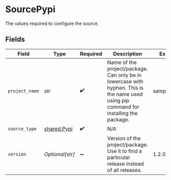 # SourcePypi

The values required to configure the source.


## Fields

| Field                                                                                                                                  | Type                                                                                                                                   | Required                                                                                                                               | Description                                                                                                                            | Example                                                                                                                                |
| -------------------------------------------------------------------------------------------------------------------------------------- | -------------------------------------------------------------------------------------------------------------------------------------- | -------------------------------------------------------------------------------------------------------------------------------------- | -------------------------------------------------------------------------------------------------------------------------------------- | -------------------------------------------------------------------------------------------------------------------------------------- |
| `project_name`                                                                                                                         | *str*                                                                                                                                  | :heavy_check_mark:                                                                                                                     | Name of the project/package. Can only be in lowercase with hyphen. This is the name used using pip command for installing the package. | sampleproject                                                                                                                          |
| `source_type`                                                                                                                          | [shared.Pypi](../../models/shared/pypi.md)                                                                                             | :heavy_check_mark:                                                                                                                     | N/A                                                                                                                                    |                                                                                                                                        |
| `version`                                                                                                                              | *Optional[str]*                                                                                                                        | :heavy_minus_sign:                                                                                                                     | Version of the project/package.  Use it to find a particular release instead of all releases.                                          | 1.2.0                                                                                                                                  |